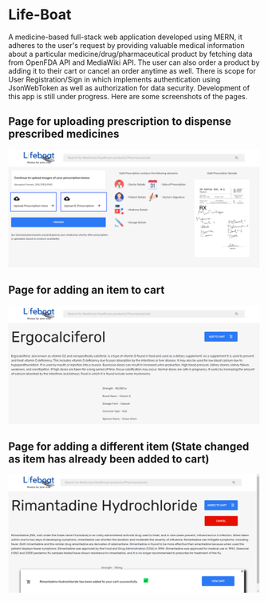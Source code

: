 # Life-Boat
A medicine-based full-stack web application developed using MERN, it adheres to the user's request by providing valuable medical information about a particular medicine/drug/pharmaceutical product by fetching data from OpenFDA API and MediaWiki API. The user can also order a product by adding it to their cart or cancel an order anytime as well. There is scope for User Registration/Sign in which implements authentication using JsonWebToken as well as authorization for data security. Development of this app is still under progress. Here are some screenshots of the pages.

## Page for uploading prescription to dispense prescribed medicines
![alt text](client/src/components/images/screenshots/screenshot1.png)

## Page for adding an item to cart
![alt text](client/src/components/images/screenshots/screenshot2.png)

## Page for adding a different item (State changed as item has already been added to cart)
![alt text](client/src/components/images/screenshots/screenshot3.png)